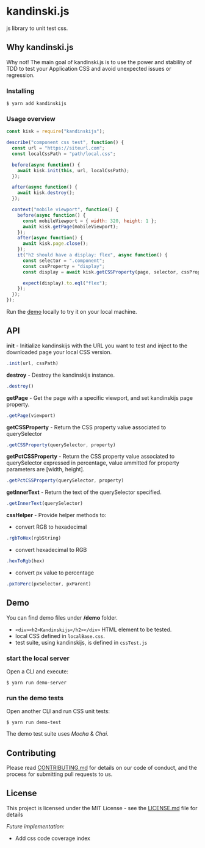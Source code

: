 # kandinski.js

js library to unit test css.

## Why kandinski.js

Why not!
The main goal of kandinski.js is to use the power and stability of TDD to test your Application CSS and avoid unexpected issues or regression.

### Installing

```
$ yarn add kandinskijs
```

### Usage overview

```javascript
const kisk = require("kandinskijs");

describe("component css test", function() {
  const url = "https://siteurl.com";
  const localCssPath = "path/local.css";

  before(async function() {
    await kisk.init(this, url, localCssPath);
  });

  after(async function() {
    await kisk.destroy();
  });

  context("mobile viewport", function() {
    before(async function() {
      const mobileViewport = { width: 320, height: 1 };
      await kisk.getPage(mobileViewport);
    });
    after(async function() {
      await kisk.page.close();
    });
    it("h2 should have a display: flex", async function() {
      const selector = ".component";
      const cssProperty = "display";
      const display = await kisk.getCSSProperty(page, selector, cssProperty);

      expect(display).to.eql("flex");
    });
  });
});
```

Run the [demo](#demo) locally to try it on your local machine.

## API

**init** -
Initialize kandinskijs with the URL you want to test and inject to the downloaded page your local CSS version.

```javascript
.init(url, cssPath)
```

**destroy** -
Destroy the kandinskijs instance.

```javascript
.destroy()
```

**getPage** -
Get the page with a specific viewport, and set kandinskijs page property.

```javascript
.getPage(viewport)
```

**getCSSProperty** -
Return the CSS property value associated to querySelector

```javascript
.getCSSProperty(querySelector, property)
```

**getPctCSSProperty** -
Return the CSS property value associated to querySelector expressed in percentage, value ammitted for property parameters are [width, height].

```javascript
.getPctCSSProperty(querySelector, property)
```

**getInnerText** -
Return the text of the querySelector specified.

```javascript
.getInnerText(querySelector)
```

**cssHelper** -
Provide helper methods to:

- convert RGB to hexadecimal

```javascript
.rgbToHex(rgbString)
```

- convert hexadecimal to RGB

```javascript
.hexToRgb(hex)
```

- convert px value to percentage

```javascript
.pxToPerc(pxSelector, pxParent)
```

## Demo

You can find demo files under **/demo** folder.

- `<div><h2>Kandinskijs</h2></div>` HTML element to be tested.
- local CSS defined in `localBase.css`.
- test suite, using kandinskijs, is defined in `cssTest.js`

### start the local server

Open a CLI and execute:

```
$ yarn run demo-server
```

### run the demo tests

Open another CLI and run CSS unit tests:

```
$ yarn run demo-test
```

The demo test suite uses _Mocha_ & _Chai_.

## Contributing

Please read [CONTRIBUTING.md](https://github.com/gian8/kandinskijs/blob/master/CONTRIBUTING.md) for details on our code of conduct, and the process for submitting pull requests to us.

## License

This project is licensed under the MIT License - see the [LICENSE.md](https://github.com/gian8/kandinskijs/blob/master/LICENSE) file for details

_Future implementation:_

- Add css code coverage index
